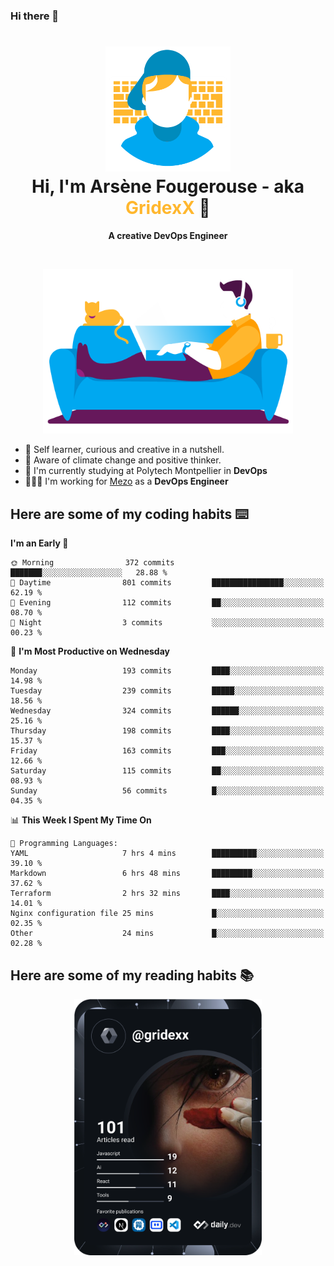 ### Hi there 👋

<!--
**GridexX/gridexx** is a ✨ _special_ ✨ repository because its `README.md` (this file) appears on your GitHub profile.

Here are some ideas to get you started:

- 🔭 I’m currently working on ...
- 🌱 I’m currently learning ...
- 👯 I’m looking to collaborate on ...
- 🤔 I’m looking for help with ...
- 💬 Ask me about ...
- 📫 How to reach me: ...
- 😄 Pronouns: ...
- ⚡ Fun fact: ...
-->


<!-- Header -->
<h1 align="center">
  <img src="./images/user_profile.png" width="200">
  <br>
  Hi, I'm Arsène Fougerouse - aka <span style="color:#ffb72e">GridexX</span> 👋
</h1>


<p align="center">
  <b>A creative DevOps Engineer </b>
</p>
<br/>
<p align="center">
  <img src="./images/man_couch.png" width="400">
</p>

- 🎨 Self learner, curious and creative in a nutshell. 
- 🌱 Aware of climate change and positive thinker.
- 📕 I'm currently studying at Polytech Montpellier in **DevOps**
- 👨🏻‍💻 I'm working for [Mezo](https://meso-lr.umontpellier.fr/) as a **DevOps Engineer**


## Here are some of my coding habits ⌨️

<!-- Add a section about tech and Ops stack
  Like this one : https://github.com/Xanthus58#-tech-stack
-->
<!--START_SECTION:waka-->
**I'm an Early 🐤** 

```text
🌞 Morning                372 commits         ███████░░░░░░░░░░░░░░░░░░   28.88 % 
🌆 Daytime                801 commits         ████████████████░░░░░░░░░   62.19 % 
🌃 Evening                112 commits         ██░░░░░░░░░░░░░░░░░░░░░░░   08.70 % 
🌙 Night                  3 commits           ░░░░░░░░░░░░░░░░░░░░░░░░░   00.23 % 
```
📅 **I'm Most Productive on Wednesday** 

```text
Monday                   193 commits         ████░░░░░░░░░░░░░░░░░░░░░   14.98 % 
Tuesday                  239 commits         █████░░░░░░░░░░░░░░░░░░░░   18.56 % 
Wednesday                324 commits         ██████░░░░░░░░░░░░░░░░░░░   25.16 % 
Thursday                 198 commits         ████░░░░░░░░░░░░░░░░░░░░░   15.37 % 
Friday                   163 commits         ███░░░░░░░░░░░░░░░░░░░░░░   12.66 % 
Saturday                 115 commits         ██░░░░░░░░░░░░░░░░░░░░░░░   08.93 % 
Sunday                   56 commits          █░░░░░░░░░░░░░░░░░░░░░░░░   04.35 % 
```


📊 **This Week I Spent My Time On** 

```text
💬 Programming Languages: 
YAML                     7 hrs 4 mins        ██████████░░░░░░░░░░░░░░░   39.10 % 
Markdown                 6 hrs 48 mins       █████████░░░░░░░░░░░░░░░░   37.62 % 
Terraform                2 hrs 32 mins       ████░░░░░░░░░░░░░░░░░░░░░   14.01 % 
Nginx configuration file 25 mins             █░░░░░░░░░░░░░░░░░░░░░░░░   02.35 % 
Other                    24 mins             █░░░░░░░░░░░░░░░░░░░░░░░░   02.28 % 
```


<!--END_SECTION:waka-->

## Here are some of my reading habits 📚
<div  align="center">
  <img src="./images/devcard.svg" width="300">
</div>
